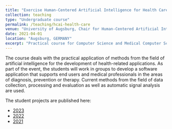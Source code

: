 ```yaml
---
title: "Exercise Human-Centered Artificial Intelligence for Health Care Applications"
collection: teaching
type: "Undergraduate course"
permalink: /teaching/hcai-health-care
venue: "University of Augsburg, Chair for Human-Centered Artificial Intelligence"
date: 2021-04-01
location: "Augsburg, GERMANY"
excerpt: "Practical course for Computer Science and Medical Computer Science students."
---
```


The course deals with the practical application of methods from the field of artificial intelligence for the development of health-related applications. As part of the event, the students will work in groups to develop a software application that supports end users and medical professionals in the areas of diagnosis, prevention or therapy. Current methods from the field of data collection, processing and evaluation as well as automatic signal analysis are used.

The student projects are published here:
* [2023](https://hcai.eu/healthcare/category/student_projects/2023ss)
* [2022](https://hcai.eu/healthcare/category/student_projects/2022ss)
* [2021](https://hcai.eu/healthcare/category/student_projects/2021ss)
